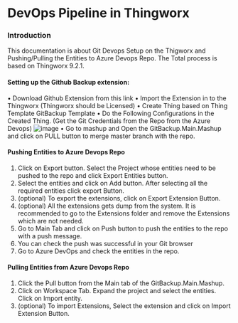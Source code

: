 # DevOps Pipeline in Thingworx
### Introduction
This documentation is about Git Devops Setup on the Thigworx and Pushing/Pulling the Entities to Azure Devops Repo. The Total process is based on Thingworx 9.2.1.

#### Setting up the Github Backup extension:
•	Download Github Extension from this link
•	Import the Extension in to the Thingworx (Thingworx should be Licensed)
•	Create Thing based on Thing Template GitBackup Template
•	Do the Following Configurations in the Created Thing. (Get the Git Credentials from the Repo from the Azure Devops)
![image](https://user-images.githubusercontent.com/67698473/168417030-56d47c81-be13-49a3-a142-06ca1dad351d.png)
•	Go to mashup and Open the GitBackup.Main.Mashup and click on PULL button to merge master branch with the repo.

#### Pushing Entities to Azure Devops Repo

1. Click on Export button. Select the Project whose entities need to be pushed to the repo and click Export Entities button.
2. Select the entities and click on Add button. After selecting all the required entities click export Button.
3. (optional) To export the extensions, click on Export Extension Button.
4. (optional) All the extensions gets dump from the system. It is recommended to go to the Extensions folder and remove the Extensions which are not needed. 
5. Go to Main Tab and click on Push button to push the entities to the repo with a push message.
6. You can check the push was successful in your Git browser
7.	Go to Azure DevOps and check the entities in the repo.

#### Pulling Entities from Azure Devops Repo

1.	  Click the Pull button from the Main tab of the GitBackup.Main.Mashup.
2.    Click on Workspace Tab. Expand the project and select the entities. Click on Import entity.
3.    (optional) To import Extensions, Select the extension and click on Import Extension Button.
